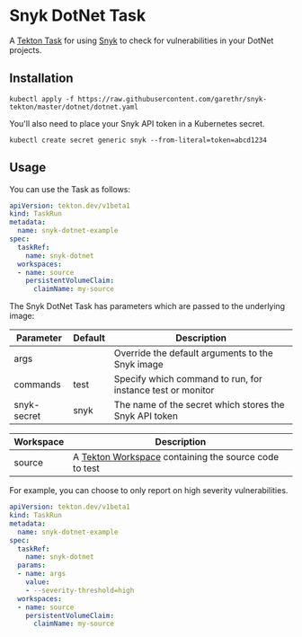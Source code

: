 # Snyk DotNet Task

A [Tekton Task](https://tekton.dev/) for using [Snyk](https://snyk.io) to check for
vulnerabilities in your DotNet projects.


## Installation

```
kubectl apply -f https://raw.githubusercontent.com/garethr/snyk-tekton/master/dotnet/dotnet.yaml
```

You'll also need to place your Snyk API token in a Kubernetes secret.

```
kubectl create secret generic snyk --from-literal=token=abcd1234
```

## Usage

You can use the Task as follows:

```yaml
apiVersion: tekton.dev/v1beta1
kind: TaskRun
metadata:
  name: snyk-dotnet-example
spec:
  taskRef:
    name: snyk-dotnet
  workspaces:
  - name: source
    persistentVolumeClaim:
      claimName: my-source
```

The Snyk DotNet Task has parameters which are passed to the underlying image:

| Parameter | Default | Description |
| --- | --- | --- |
| args |   | Override the default arguments to the Snyk image |
| commands | test | Specify which command to run, for instance test or monitor |
| snyk-secret | snyk | The name of the secret which stores the Snyk API token |


| Workspace | Description |
| --- | --- |
| source | A [Tekton Workspace](https://github.com/tektoncd/pipeline/blob/master/docs/workspaces.md) containing the source code to test |

For example, you can choose to only report on high severity vulnerabilities.

```yaml
apiVersion: tekton.dev/v1beta1
kind: TaskRun
metadata:
  name: snyk-dotnet-example
spec:
  taskRef:
    name: snyk-dotnet
  params:
  - name: args
    value:
    - --severity-threshold=high
  workspaces:
  - name: source
    persistentVolumeClaim:
      claimName: my-source
```
